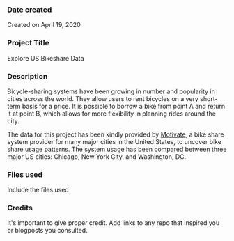 ### Date created
Created on April 19, 2020

### Project Title
Explore US Bikeshare Data

### Description
Bicycle-sharing systems have been growing in number and popularity in cities across the world. They allow users to rent bicycles on a very short-term basis for a price. It is possible to borrow a bike from point A and return it at point B, which allows for more flexibility in planning rides around the city.

The data for this project has been kindly provided by [Motivate](https://www.motivateco.com/), a bike share system provider for many major cities in the United States, to uncover bike share usage patterns. The system usage has been compared between three major US cities: Chicago, New York City, and Washington, DC.

### Files used
Include the files used

### Credits
It's important to give proper credit. Add links to any repo that inspired you or blogposts you consulted.
